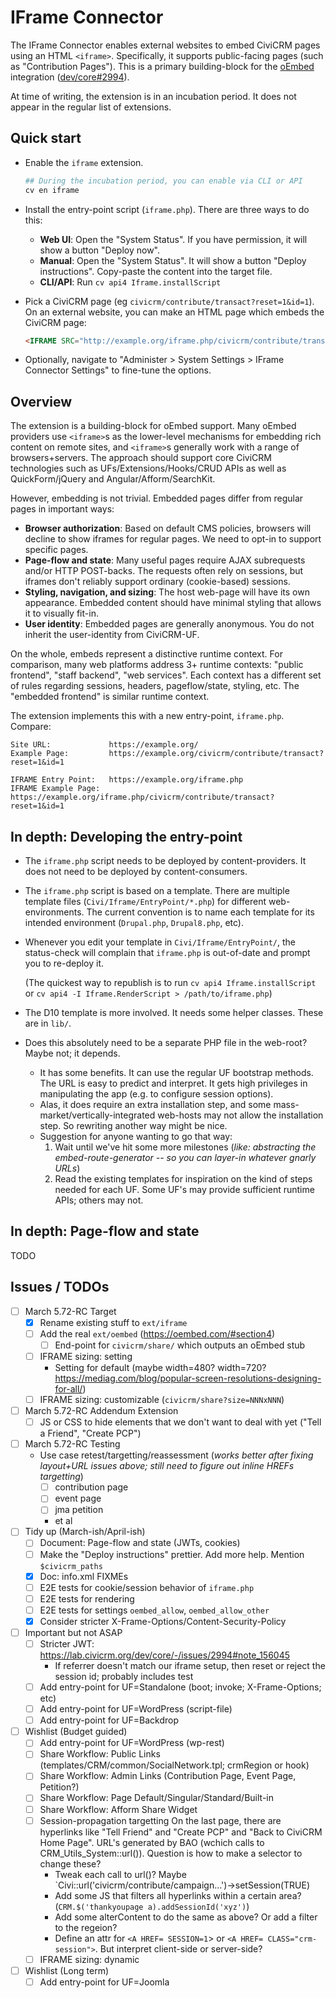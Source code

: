 # IFrame Connector

The IFrame Connector enables external websites to embed CiviCRM pages using an HTML `<iframe>`.  Specifically, it supports public-facing pages (such
as "Contribution Pages").  This is a primary building-block for the [oEmbed](https://oembed.com/) integration
([dev/core#2994](https://lab.civicrm.org/dev/core/-/issues/2994)).

At time of writing, the extension is in an incubation period. It does not appear in the regular list of extensions.

## Quick start

* Enable the `iframe` extension.

    ```bash
    ## During the incubation period, you can enable via CLI or API
    cv en iframe
    ```

* Install the entry-point script (`iframe.php`). There are three ways to do this:
    * __Web UI__: Open the "System Status". If you have permission, it will show a button "Deploy now".
    * __Manual__: Open the "System Status". It will show a button "Deploy instructions". Copy-paste the content into the target file.
    * __CLI/API__: Run `cv api4 Iframe.installScript`

* Pick a CiviCRM page (eg `civicrm/contribute/transact?reset=1&id=1`). On an external website, you can make an HTML page which embeds the CiviCRM page:
    ```html
    <IFRAME SRC="http://example.org/iframe.php/civicrm/contribute/transact?reset=1&id=1"/>
    ```

* Optionally, navigate to "Administer > System Settings > IFrame Connector Settings" to fine-tune the options.

## Overview

The extension is a building-block for oEmbed support.  Many oEmbed providers use `<iframe>`s as the lower-level mechanisms for embedding rich content on
remote sites, and `<iframe>`s generally work with a range of browsers+servers.  The approach should support core CiviCRM technologies such as
UFs/Extensions/Hooks/CRUD APIs as well as QuickForm/jQuery and Angular/Afform/SearchKit.

However, embedding is not trivial.  Embedded pages differ from regular pages in important ways:

* __Browser authorization__: Based on default CMS policies, browsers will decline to show iframes for regular pages. We need to opt-in to support specific pages.
* __Page-flow and state__: Many useful pages require AJAX subrequests and/or HTTP POST-backs. The requests often rely on sessions, but iframes don't reliably support ordinary (cookie-based) sessions.
* __Styling, navigation, and sizing__: The host web-page will have its own appearance. Embedded content should have minimal styling that allows it to visually fit-in.
* __User identity__: Embedded pages are generally anonymous. You do not inherit the user-identity from CiviCRM-UF.

On the whole, embeds represent a distinctive runtime context.  For comparison, many web platforms address 3+ runtime contexts: "public frontend",
"staff backend", "web services".  Each context has a different set of rules regarding sessions, headers, pageflow/state, styling, etc.  The "embedded
frontend" is similar runtime context.

The extension implements this with a new entry-point, `iframe.php`. Compare:

```
Site URL:             https://example.org/
Example Page:         https://example.org/civicrm/contribute/transact?reset=1&id=1

IFRAME Entry Point:   https://example.org/iframe.php
IFRAME Example Page:  https://example.org/iframe.php/civicrm/contribute/transact?reset=1&id=1
```

## In depth: Developing the entry-point

* The `iframe.php` script needs to be deployed by content-providers. It does not need to be deployed by content-consumers.

* The `iframe.php` script is based on a template.  There are multiple template files (`Civi/Iframe/EntryPoint/*.php`) for different web-environments.  The
  current convention is to name each template for its intended environment (`Drupal.php`, `Drupal8.php`, etc).

* Whenever you edit your template in `Civi/Iframe/EntryPoint/`, the status-check will complain that `iframe.php` is out-of-date and prompt you to re-deploy it.

    (The quickest way to republish is to run `cv api4 Iframe.installScript` or `cv api4 -I Iframe.RenderScript > /path/to/iframe.php`)

* The D10 template is more involved. It needs some helper classes. These are in `lib/`.

* Does this absolutely need to be a separate PHP file in the web-root?  Maybe not; it depends.
    * It has some benefits.  It can use the regular UF bootstrap methods.  The URL is easy to predict and interpret.  It gets high privileges in manipulating the app (e.g.  to configure session options).
    * Alas, it does require an extra installation step, and some mass-market/vertically-integrated web-hosts may not allow the installation step.  So rewriting another way might be nice.
    * Suggestion for anyone wanting to go that way:
        1. Wait until we've hit some more milestones (*like: abstracting the embed-route-generator -- so you can layer-in whatever gnarly URLs*)
        2. Read the existing templates for inspiration on the kind of steps needed for each UF. Some UF's may provide sufficient runtime APIs; others may not.

## In depth: Page-flow and state

TODO

## Issues / TODOs

* [ ] March 5.72-RC Target
    * [x] Rename existing stuff to `ext/iframe`
    * [ ] Add the real `ext/oembed` (https://oembed.com/#section4)
        * [ ] End-point for `civicrm/share/` which outputs an oEmbed stub
    * [ ] IFRAME sizing: setting
        * Setting for default (maybe width=480? width=720? https://mediag.com/blog/popular-screen-resolutions-designing-for-all/)
    * [ ] IFRAME sizing: customizable (`civicrm/share?size=NNNxNNN`)
* [ ] March 5.72-RC Addendum Extension
    * [ ] JS or CSS to hide elements that we don't want to deal with yet ("Tell a Friend", "Create PCP")
* [ ] March 5.72-RC Testing
    * Use case retest/targetting/reassessment (*works better after fixing layout+URL issues above; still need to figure out inline HREFs targetting*)
        * [ ] contribution page
        * [ ] event page
        * [ ] jma petition
        * et al
* [ ] Tidy up (March-ish/April-ish)
    * [ ] Document: Page-flow and state (JWTs, cookies)
    * [ ] Make the "Deploy instructions" prettier. Add more help. Mention `$civicrm_paths`
    * [x] Doc: info.xml FIXMEs
    * [ ] E2E tests for cookie/session behavior of `iframe.php`
    * [ ] E2E tests for rendering
    * [ ] E2E tests for settings `oembed_allow`, `oembed_allow_other`
    * [x] Consider stricter X-Frame-Options/Content-Security-Policy
* [ ] Important but not ASAP
    * [ ] Stricter JWT: https://lab.civicrm.org/dev/core/-/issues/2994#note_156045
        * If referrer doesn't match our iframe setup, then reset or reject the session id; probably includes test
    * [ ] Add entry-point for UF=Standalone (boot; invoke; X-Frame-Options; etc)
    * [ ] Add entry-point for UF=WordPress (script-file)
    * [ ] Add entry-point for UF=Backdrop
* [ ] Wishlist (Budget guided)
    * [ ] Add entry-point for UF=WordPress (wp-rest)
    * [ ] Share Workflow: Public Links (templates/CRM/common/SocialNetwork.tpl; crmRegion or hook)
    * [ ] Share Workflow: Admin Links (Contribution Page, Event Page, Petition?)
    * [ ] Share Workflow: Page Default/Singular/Standard/Built-in
    * [ ] Share Workflow: Afform Share Widget
    * [ ] Session-propagation targetting
      On the last page, there are hyperlinks like "Tell Friend" and "Create PCP" and "Back to CiviCRM Home Page".
      URL's generated by BAO (wchich calls to CRM_Utils_System::url()). Question is how to make a selector to change these?
      - Tweak each call to url()? Maybe `Civi::url('civicrm/contribute/campaign...')->setSession(TRUE)
      - Add some JS that filters all hyperlinks within a certain area? (`CRM.$('thankyoupage a).addSessionId('xyz')`)
      - Add some alterContent to do the same as above? Or add a filter to the regeion?
      - Define an attr for `<A HREF= SESSION=1`> or `<A HREF= CLASS="crm-session">`. But interpret client-side or server-side?
    * [ ] IFRAME sizing: dynamic
* [ ] Wishlist (Long term)
    * [ ] Add entry-point for UF=Joomla
